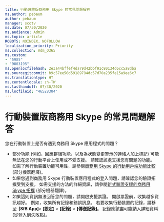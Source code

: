 ```yaml
---
title: 行動裝置版商務用 Skype 的常見問題解答
ms.author: pebaum
author: pebaum
manager: scotv
ms.date: 07/30/2020
ms.audience: Admin
ms.topic: article
ROBOTS: NOINDEX, NOFOLLOW
localization_priority: Priority
ms.collection: Adm_O365
ms.custom:
- "5985"
- "9003195"
ms.openlocfilehash: 2e3a44bffef4da79d42bbf91c80134d6cc5a8dba
ms.sourcegitcommit: b9c57ee50d59189784dc57d70a235fe15a9ee6c7
ms.translationtype: HT
ms.contentlocale: zh-TW
ms.lasthandoff: 07/30/2020
ms.locfileid: "46528304"
---
```

# <a name="answers-to-common-issues-with-skype-for-business-for-mobile"></a>行動裝置版商務用 Skype 的常見問題解答

您在行動裝置上是否有遇到商務用 Skype 應用程式的問題？

- 部分功能 (例如，回應群組功能，以及為狀態變更警示的連絡人加上標記) 可能無法在您的行動平台上使用或不受支援。 請確認該處支援您有問題的功能。 如需了解行動裝置功能可用性，請參閱[商務用 Skype 的行動用戶端功能比較](https://technet.microsoft.com/library/Dn951412.aspx) \(部分機器翻譯\)。
- 如果您遇到商務用 Skype 行動裝置應用程式的登入問題，請確認您的驗證拓撲受到支援。 如需支援的方法的詳細資訊，請參閱[新式驗證支援的商務用 Skype 拓撲](https://docs.microsoft.com/skypeforbusiness/plan-your-deployment/modern-authentication/topologies-supported) \(部分機器翻譯\)。  
- 如果這則資訊無法回答您的問題，請開啟支援票證。 開啟票證前，收集越多資訊越好。 例如，收集所有記錄和錯誤訊息。 若要收集行動裝置的記錄，請移至  **[SfB App]**>  **[設定]** >  **[記錄]** >  **[傳送記錄]**。 記錄應該盡可能納入詳細資料 (從登入到失敗點)。
